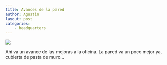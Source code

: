 ```yaml
---
title: Avances de la pared
author: Agustin
layout: post
categories:
    - headquarters
---
```


![][1]

Ahi va un avance de las mejoras a la oficina. La pared va un poco mejor ya, cubierta de pasta de muro…

[1]: /images/pared-2.jpg
